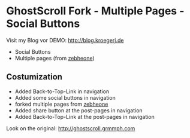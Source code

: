 # GhostScroll Fork - Multiple Pages - Social Buttons
Visit my Blog vor DEMO: http://blog.kroegerj.de

 * Social Buttons
 * Multiple pages (from [zebheone](https://github.com/zebheone/GhostScroll))

## Costumization
 * Added Back-to-Top-Link in navigation
 * Added some social buttons in navigation
 * forked multiple pages from [zebheone](https://github.com/zebheone/GhostScroll)
 * Added share button at the post-pages in navigation
 * Added Back-to-Top-Link at the post-pages in navigation



Look on the original:
http://ghostscroll.grmmph.com
